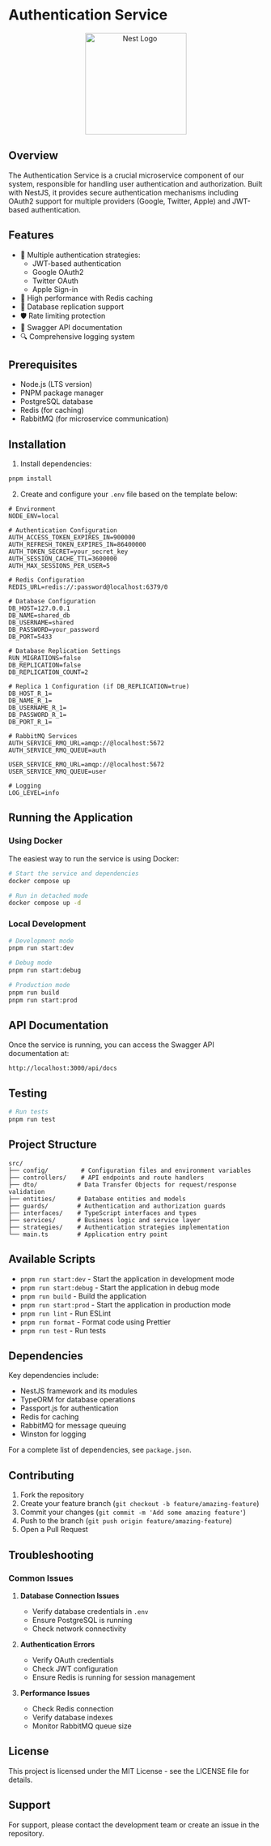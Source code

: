# Authentication Service

<p align="center">
  <a href="http://nestjs.com/" target="blank"><img src="https://nestjs.com/img/logo-small.svg" width="200" alt="Nest Logo" /></a>
</p>

## Overview

The Authentication Service is a crucial microservice component of our system, responsible for handling user authentication and authorization. Built with NestJS, it provides secure authentication mechanisms including OAuth2 support for multiple providers (Google, Twitter, Apple) and JWT-based authentication.

## Features

- 🔐 Multiple authentication strategies:
  - JWT-based authentication
  - Google OAuth2
  - Twitter OAuth
  - Apple Sign-in
- 🚀 High performance with Redis caching
- 🔄 Database replication support
- 🛡️ Rate limiting protection
- 📝 Swagger API documentation
- 🔍 Comprehensive logging system

## Prerequisites

- Node.js (LTS version)
- PNPM package manager
- PostgreSQL database
- Redis (for caching)
- RabbitMQ (for microservice communication)

## Installation

1. Install dependencies:
```bash
pnpm install
```

2. Create and configure your `.env` file based on the template below:
```env
# Environment
NODE_ENV=local

# Authentication Configuration
AUTH_ACCESS_TOKEN_EXPIRES_IN=900000
AUTH_REFRESH_TOKEN_EXPIRES_IN=86400000
AUTH_TOKEN_SECRET=your_secret_key
AUTH_SESSION_CACHE_TTL=3600000
AUTH_MAX_SESSIONS_PER_USER=5

# Redis Configuration
REDIS_URL=redis://:password@localhost:6379/0

# Database Configuration
DB_HOST=127.0.0.1
DB_NAME=shared_db
DB_USERNAME=shared
DB_PASSWORD=your_password
DB_PORT=5433

# Database Replication Settings
RUN_MIGRATIONS=false
DB_REPLICATION=false
DB_REPLICATION_COUNT=2

# Replica 1 Configuration (if DB_REPLICATION=true)
DB_HOST_R_1=
DB_NAME_R_1=
DB_USERNAME_R_1=
DB_PASSWORD_R_1=
DB_PORT_R_1=

# RabbitMQ Services
AUTH_SERVICE_RMQ_URL=amqp://@localhost:5672
AUTH_SERVICE_RMQ_QUEUE=auth

USER_SERVICE_RMQ_URL=amqp://@localhost:5672
USER_SERVICE_RMQ_QUEUE=user

# Logging
LOG_LEVEL=info
```

## Running the Application

### Using Docker

The easiest way to run the service is using Docker:

```bash
# Start the service and dependencies
docker compose up

# Run in detached mode
docker compose up -d
```

### Local Development

```bash
# Development mode
pnpm run start:dev

# Debug mode
pnpm run start:debug

# Production mode
pnpm run build
pnpm run start:prod
```

## API Documentation

Once the service is running, you can access the Swagger API documentation at:
```
http://localhost:3000/api/docs
```

## Testing

```bash
# Run tests
pnpm run test
```

## Project Structure

```
src/
├── config/         # Configuration files and environment variables
├── controllers/    # API endpoints and route handlers
├── dto/           # Data Transfer Objects for request/response validation
├── entities/      # Database entities and models
├── guards/        # Authentication and authorization guards
├── interfaces/    # TypeScript interfaces and types
├── services/      # Business logic and service layer
├── strategies/    # Authentication strategies implementation
└── main.ts        # Application entry point
```

## Available Scripts

- `pnpm run start:dev` - Start the application in development mode
- `pnpm run start:debug` - Start the application in debug mode
- `pnpm run build` - Build the application
- `pnpm run start:prod` - Start the application in production mode
- `pnpm run lint` - Run ESLint
- `pnpm run format` - Format code using Prettier
- `pnpm run test` - Run tests

## Dependencies

Key dependencies include:
- NestJS framework and its modules
- TypeORM for database operations
- Passport.js for authentication
- Redis for caching
- RabbitMQ for message queuing
- Winston for logging

For a complete list of dependencies, see `package.json`.

## Contributing

1. Fork the repository
2. Create your feature branch (`git checkout -b feature/amazing-feature`)
3. Commit your changes (`git commit -m 'Add some amazing feature'`)
4. Push to the branch (`git push origin feature/amazing-feature`)
5. Open a Pull Request

## Troubleshooting

### Common Issues

1. **Database Connection Issues**
   - Verify database credentials in `.env`
   - Ensure PostgreSQL is running
   - Check network connectivity

2. **Authentication Errors**
   - Verify OAuth credentials
   - Check JWT configuration
   - Ensure Redis is running for session management

3. **Performance Issues**
   - Check Redis connection
   - Verify database indexes
   - Monitor RabbitMQ queue size

## License

This project is licensed under the MIT License - see the LICENSE file for details.

## Support

For support, please contact the development team or create an issue in the repository.